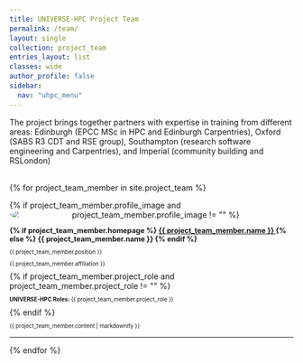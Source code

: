 ```yaml
---
title: UNIVERSE-HPC Project Team
permalink: /team/
layout: single
collection: project_team
entries_layout: list
classes: wide
author_profile: false
sidebar:
  nav: "uhpc_menu"
---
```


The project brings together partners with expertise in training from different
areas: Edinburgh (EPCC MSc in HPC and Edinburgh Carpentries), Oxford (SABS R3
CDT and RSE group), Southampton (research software engineering and
Carpentries), and Imperial (community building and RSLondon)
<br/>
<br/>

{% for project_team_member in site.project_team %}
  <div>
    {% if project_team_member.profile_image and project_team_member.profile_image != "" %}
    <img  src="{{ project_team_member.profile_image }}"
    {% else %}
    <img  src="/assets/images/team/profile_placeholder.png"
    {% endif %}
          style="border-radius: 50%;
                 float: left;
                 width: 96px;
                 margin-right: 15px;
                 margin-bottom: 10px;">
    <p style="font-size: 0.9em; margin-bottom: 0;">
      <strong>
        {% if project_team_member.homepage %}
          <a href="{{ project_team_member.homepage }}" target="_blank" rel="noopener noreferrer">
            {{ project_team_member.name }}
          </a>
        {% else %}
          {{ project_team_member.name }}
        {% endif %}
      </strong>
    </p>
    <p style="font-size: 0.7em; margin-bottom: 0;">{{ project_team_member.position }}</p>
    <p style="font-size: 0.7em; margin-bottom: 8px;">{{ project_team_member.affiliation }}</p>
    {% if project_team_member.project_role and project_team_member.project_role != "" %}
      <p style="font-size: 0.7em;"><strong>UNIVERSE-HPC Roles: </strong>{{ project_team_member.project_role }}</p>
    {% endif %}
  </div>
  
  <div style="font-size: 0.7em; clear: both;">
    <p>{{ project_team_member.content | markdownify }}</p>
  </div>
  <hr/>
{% endfor %}